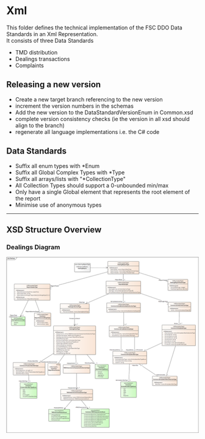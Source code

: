 # Xml

This folder defines the technical implementation of the FSC DDO Data Standards in an Xml Representation.   
It consists of three Data Standards
 - TMD distribution
 - Dealings transactions
 - Complaints

 ## Releasing a new version
  - Create a new target branch referencing to the new version
  - increment the version numbers in the schemas
  - Add the new version to the DataStandardVersionEnum in Common.xsd
  - complete version consistency checks (ie the version in all xsd should align to the branch)
  - regenerate all language implementations i.e. the C# code

## Data Standards
 - Suffix all enum types with *Enum
 - Suffix all Global Complex Types with *Type 
 - Suffix all arrays/lists with "*CollectionType"
 - All Collection Types should support a 0-unbounded min/max
 - Only have a single Global element that represents the root element of the report
 - Minimise use of anonymous types

 ***
 ## XSD Structure Overview
 ### Dealings Diagram
 ![Dealings Structure](Documentation/Dealings.png)